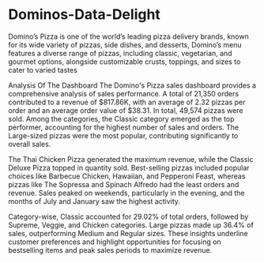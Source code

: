 # Dominos-Data-Delight
Domino’s Pizza is one of the world’s leading pizza delivery brands, known for its wide variety of pizzas, side dishes, and desserts, Domino’s menu features a diverse range of pizzas, including classic, vegetarian, and gourmet options, alongside customizable crusts, toppings, and sizes to cater to varied tastes

Analysis Of The Dashboard
The Domino's Pizza sales dashboard provides a comprehensive analysis of sales performance. A total of 21,350 orders contributed to a revenue of $817.86K, with an average of 2.32 pizzas per order and an average order value of $38.31. In total, 49,574 pizzas were sold. Among the categories, the Classic category emerged as the top performer, accounting for the highest number of sales and orders. The Large-sized pizzas were the most popular, contributing significantly to overall sales.

The Thai Chicken Pizza generated the maximum revenue, while the Classic Deluxe Pizza topped in quantity sold. Best-selling pizzas included popular choices like Barbecue Chicken, Hawaiian, and Pepperoni Feast, whereas pizzas like The Sopressa and Spinach Alfredo had the least orders and revenue. Sales peaked on weekends, particularly in the evening, and the months of July and January saw the highest activity.

Category-wise, Classic accounted for 29.02% of total orders, followed by Supreme, Veggie, and Chicken categories. Large pizzas made up 36.4% of sales, outperforming Medium and Regular sizes. These insights underline customer preferences and highlight opportunities for focusing on bestselling items and peak sales periods to maximize revenue.

